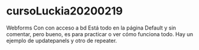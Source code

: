 # cursoLuckia20200219
Webforms Con con acceso a bd
Está todo en la página Default y sin comentar, pero bueno, es para practicar o ver cómo funciona todo. 
Hay un ejemplo de updatepanels y otro de repeater. 
